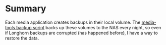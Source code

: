 # Summary
Each media application creates backups in their local volume. The [media-tools backup script](/media-tools/backup/configmap-script.yaml) backs up these volumes to the NAS every night, so even if Longhorn backups are corrupted (has happened before), I have a way to restore the data.